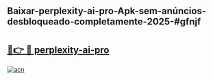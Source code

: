 ## Baixar-perplexity-ai-pro-Apk-sem-anúncios-desbloqueado-completamente-2025-#gfnjf

# <h2><a href="https://ainizakaria.my?title=perplexity-ai-pro&ref=20M">🔗👉 🔴 perplexity-ai-pro</a></h2>

[![acn](https://github.com/user-attachments/assets/0f9c940e-d8b0-45ae-aac7-cd30a18b3e1c)](https://ainizakaria.my?title=perplexity-ai-pro&ref=20M)

